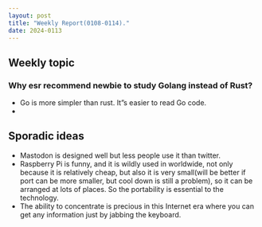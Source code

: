 ```yaml
---
layout: post
title: "Weekly Report(0108-0114)."
date: 2024-0113
---
```


## Weekly topic
### Why esr recommend newbie to study Golang instead of Rust?
- Go is more simpler than rust. It”s easier to read Go code.
- 

## Sporadic ideas
- Mastodon is designed well but less people use it than twitter.
- Raspberry Pi is funny, and it is wildly used in worldwide, not only because it is relatively cheap, but also it is very small(will be better if port can be more smaller, but cool down is still a problem), so it can be arranged at lots of places. So the portability is essential to the technology.
- The ability to concentrate is precious in this Internet era where you can get any information just by jabbing the keyboard.
